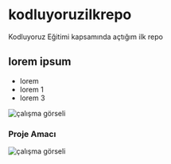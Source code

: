 # kodluyoruzilkrepo
Kodluyoruz Eğitimi kapsamında açtığım ilk repo
## lorem ipsum

* lorem
* lorem 1
* lorem 3

![çalışma görseli](https://picsum.photos/200/300)

### Proje Amacı

![çalışma görseli](https://picsum.photos/200/300)